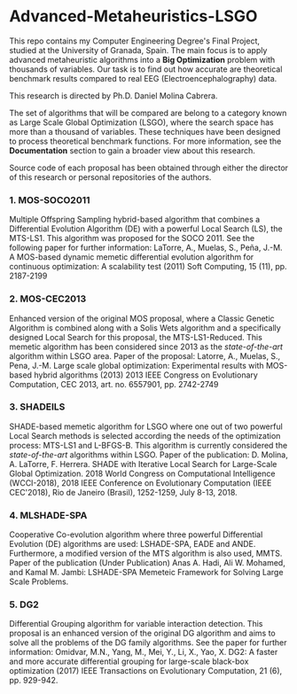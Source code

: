 # Advanced-Metaheuristics-LSGO

This repo contains my Computer Engineering Degree's Final Project, studied at the University of Granada, Spain. The main focus is to apply advanced metaheuristic algorithms into a **Big Optimization** problem with thousands of variables.
Our task is to find out how accurate are theoretical benchmark results compared to real EEG (Electroencephalography) data. 

This research is directed by Ph.D. Daniel Molina Cabrera.

The set of algorithms that will be compared are belong to a category known as Large Scale Global Optimization (LSGO), where the search space has more than a thousand of variables. These techniques have been designed to process theoretical benchmark functions. For more information, see the **Documentation** section to gain a broader view about this research.

Source code of each proposal has been obtained through either the director of this research or personal repositories of the authors.

### 1. MOS-SOCO2011
Multiple Offspring Sampling hybrid-based algorithm that combines a Differential Evolution Algorithm (DE) with a powerful Local Search (LS), the MTS-LS1. This algorithm was proposed for the SOCO 2011. See the following paper for further information: LaTorre, A., Muelas, S., Peña, J.-M. A MOS-based dynamic memetic differential evolution algorithm for continuous optimization: A scalability test (2011) Soft Computing, 15 (11), pp. 2187-2199

### 2. MOS-CEC2013
Enhanced version of the original MOS proposal, where a Classic Genetic Algorithm is combined along with a Solis Wets algorithm and a specifically designed Local Search for this proposal, the MTS-LS1-Reduced. This memetic algorithm has been considered since 2013 as the *state-of-the-art* algorithm within LSGO area. Paper of the proposal:
Latorre, A., Muelas, S., Pena, J.-M. Large scale global optimization: Experimental results with MOS-based hybrid algorithms
(2013) 2013 IEEE Congress on Evolutionary Computation, CEC 2013, art. no. 6557901, pp. 2742-2749

### 3. SHADEILS
SHADE-based memetic algorithm for LSGO where  one out of two powerful Local Search methods is selected according the needs of the optimization process: MTS-LS1 and L-BFGS-B. This algorithm is currently considered the *state-of-the-art* algorithms within LSGO. Paper of the publication: D. Molina, A. LaTorre, F. Herrera. SHADE with Iterative Local Search for Large-Scale Global Optimization. 2018 World Congress on Computational Intelligence (WCCI-2018), 2018 IEEE Conference on Evolutionary Computation (IEEE CEC'2018), Rio de Janeiro (Brasil), 1252-1259, July 8-13, 2018.

### 4. MLSHADE-SPA
Cooperative Co-evolution algorithm where three powerful Differential Evolution (DE) algorithms are used: LSHADE-SPA, EADE and ANDE. Furthermore, a modified version of the MTS algorithm is also used, MMTS. Paper of the publication (Under Publication) Anas A. Hadi, Ali W. Mohamed, and Kamal M. Jambi: LSHADE-SPA Memeteic Framework for Solving Large Scale Problems.

### 5. DG2
Differential Grouping algorithm for variable interaction detection. This proposal is an enhanced version of the original DG algorithm and aims to solve all the problems of the DG family algorithms. See the paper for further information: 
Omidvar, M.N., Yang, M., Mei, Y., Li, X., Yao, X. DG2: A faster and more accurate differential grouping for large-scale black-box optimization (2017) IEEE Transactions on Evolutionary Computation, 21 (6), pp. 929-942.













